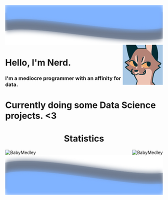 <img align="center" src="https://raw.githubusercontent.com/Kqzz/Kqzz/master/top.svg"/>

<img align="right" src="https://raw.githubusercontent.com/BabyMedley/BabyMedley/master/pain.gif"/>


<h1 align="left">Hello, I'm Nerd.</h1>
<h3 align="left">I'm a mediocre programmer with an affinity for data.</h3>

<p align="center">

<h1 align="left"> Currently doing some Data Science projects. <3</h1>
</p>
<h1 align="center">    </h1>
<h1 align="center">Statistics</h1>

<p><img align="left" src="https://github-readme-stats.vercel.app/api?username=BabyMedley&show_icons=true&text_color=ffffff&bg_color=7fb3ff&title_color=ffffff&icon_color=ffffff" alt="BabyMedley" /></p>

<p></p>

<img align="right" src="https://github-readme-stats.vercel.app/api/top-langs/?username=BabyMedley&show_icons=true&text_color=ffffff&bg_color=7fb3ff&title_color=ffffff&icon_color=ffffff" alt="BabyMedley"/>


<img align="center" src="https://raw.githubusercontent.com/Kqzz/Kqzz/master/bottom.svg"/>
